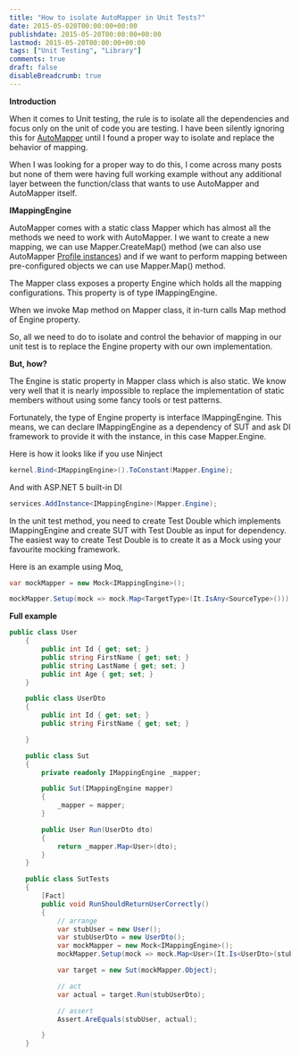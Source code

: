 ```yaml
---
title: "How to isolate AutoMapper in Unit Tests?"
date: 2015-05-020T00:00:00+00:00
publishdate: 2015-05-20T00:00:00+00:00
lastmod: 2015-05-20T00:00:00+00:00
tags: ["Unit Testing", "Library"]
comments: true
draft: false
disableBreadcrumb: true
---
```


<p><strong>Introduction</strong></p>
<p>When it comes to Unit testing, the rule is to isolate&nbsp;all the dependencies and focus only on the unit of code you are testing. I have been silently ignoring this for <a href="http://automapper.org/">AutoMapper</a> until I <!-- more -->found a proper way to isolate and replace the behavior of mapping.</p>
<p>When I was looking for a proper way to do this, I come across many posts but none of them were having full working example without any additional layer between the function/class that wants to use AutoMapper and AutoMapper itself.</p>
<p><strong>IMappingEngine</strong></p>
<p>AutoMapper comes with a static class Mapper which has almost all the methods we need to work with AutoMapper. I we want to create a new mapping, we can use Mapper.CreateMap() method (we can also use AutoMapper <a href="https://github.com/AutoMapper/AutoMapper/wiki/Configuration">Profile instances</a>) and if we want to perform mapping between pre-configured objects we can use Mapper.Map() method.</p>
<p>The Mapper class exposes a property Engine which holds all the mapping configurations. This property is of type IMappingEngine.</p>
<p>When we invoke Map method on Mapper class, it in-turn calls Map method of Engine property.</p>
<p>So, all we need to do to isolate and control the behavior of mapping in our unit test is to replace the Engine property with our own implementation.</p>
<p><strong>But, how?</strong></p>
<p>The Engine is static property in Mapper class which is also static. We know very well that it is nearly impossible to replace the implementation of static members without using some fancy tools or test patterns.</p>
<p>Fortunately, the type of Engine property is interface IMappingEngine. This means, we can declare IMappingEngine as a dependency of SUT and ask DI framework to provide it with the instance, in this case Mapper.Engine.</p>
<p>Here is how it looks like if you use Ninject</p>

```cs
kernel.Bind<IMappingEngine>().ToConstant(Mapper.Engine);
```

<p>And with ASP.NET 5 built-in DI</p>

```cs
services.AddInstance<IMappingEngine>(Mapper.Engine);
```

<p>In the unit test method, you need to create Test Double which implements IMappingEngine and create SUT with Test Double as input for dependency. The easiest way to create Test Double is to create it as a Mock using your favourite mocking framework.</p>
<p>Here is an example using Moq,</p>

```cs
var mockMapper = new Mock<IMappingEngine>();

mockMapper.Setup(mock => mock.Map<TargetType>(It.IsAny<SourceType>())).Returns(targetInstance);
```

<p><strong>Full example</strong></p>

```cs
public class User
    {
        public int Id { get; set; }
        public string FirstName { get; set; }
        public string LastName { get; set; }
        public int Age { get; set; }
    }

    public class UserDto
    {
        public int Id { get; set; }
        public string FirstName { get; set; }

    }

    public class Sut
    {
        private readonly IMappingEngine _mapper;

        public Sut(IMappingEngine mapper)
        {
            _mapper = mapper;
        }

        public User Run(UserDto dto)
        {
            return _mapper.Map<User>(dto);
        }
    }

    public class SutTests
    {
        [Fact]
        public void RunShouldReturnUserCorrectly()
        {
            // arrange
            var stubUser = new User();
            var stubUserDto = new UserDto();
            var mockMapper = new Mock<IMappingEngine>();
            mockMapper.Setup(mock => mock.Map<User>(It.Is<UserDto>(stubUserDto))).Returns(stubUser);

            var target = new Sut(mockMapper.Object);

            // act
            var actual = target.Run(stubUserDto);

            // assert
            Assert.AreEquals(stubUser, actual);

        }
    }
```
